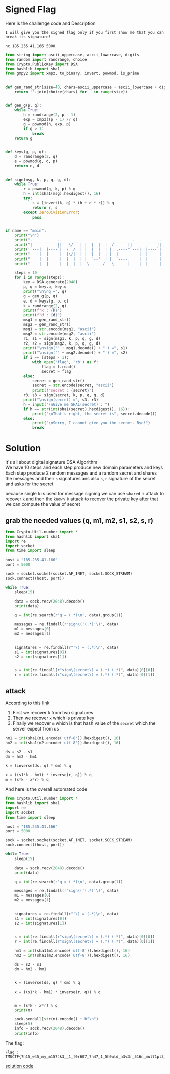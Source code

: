 # Signed Flag

Here is the challenge code and Description

```
I will give you the signed flag only if you first show me that you can break its signature!

nc 185.235.41.166 5000
```

```python
from string import ascii_uppercase, ascii_lowercase, digits
from random import randrange, choice
from Crypto.PublicKey import DSA
from hashlib import sha1
from gmpy2 import xmpz, to_binary, invert, powmod, is_prime


def gen_rand_str(size=40, chars=ascii_uppercase + ascii_lowercase + digits):
    return ''.join(choice(chars) for _ in range(size))


def gen_g(p, q):
    while True:
        h = randrange(2, p - 1)
        exp = xmpz((p - 1) // q)
        g = powmod(h, exp, p)
        if g > 1:
            break
    return g


def keys(g, p, q):
    d = randrange(2, q)
    e = powmod(g, d, p)
    return e, d


def sign(msg, k, p, q, g, d):
    while True:
        r = powmod(g, k, p) % q
        h = int(sha1(msg).hexdigest(), 16)
        try:
            s = (invert(k, q) * (h + d * r)) % q
            return r, s
        except ZeroDivisionError:
            pass


if name == "main":
    print("\n")
    print(".___________..___  ___.               ______ .___________._______     ___     ___    ___      ")
    print("|           ||   \/   | |  |  |  |  /      ||           ||   ____|     | \   / _ \  |   \  /_ | ")
    print('`---|  |----`|  \  /  | |  |  |  | |  ,----"`---|  |----`|  |           ) | | | | |    ) |  | | ')
    print("    |  |     |  |\/|  | |  |  |  | |  |         |  |     |   |         / /  | | | |   / /   | | ")
    print("    |  |     |  |  |  | |  `--'  | |  `----.    |  |     |  |         / /_  | |_| |  / /_   | | ")
    print("    |  |     |  |  |  |  \______/   \______|    |  |     |  |        |____|  \___/  |____|  |_| ")

    steps = 10
    for i in range(steps):
        key = DSA.generate(2048)
        p, q = key.p, key.q
        print("\n\nq =", q)
        g = gen_g(p, q)
        e, d = keys(g, p, q)
        k = randrange(2, q)
        print(f"k : {k}")
        print(f"d : {d}")
        msg1 = gen_rand_str()
        msg2 = gen_rand_str()
        msg1 = str.encode(msg1, "ascii")
        msg2 = str.encode(msg2, "ascii")
        r1, s1 = sign(msg1, k, p, q, g, d)
        r2, s2 = sign(msg2, k, p, q, g, d)
        print("\nsign('" + msg1.decode() + "') =", s1)
        print("\nsign('" + msg2.decode() + "') =", s2)
        if i == (steps - 1):
            with open('flag', 'rb') as f:
                flag = f.read()
                secret = flag
        else:
            secret = gen_rand_str()
            secret = str.encode(secret, "ascii")
            print(f"secret : {secret}")
        r3, s3 = sign(secret, k, p, q, g, d)
        print("\nsign(secret) =", s3, r3)
        h = input("\nGive me SHA1(secret) : ")
        if h == str(int(sha1(secret).hexdigest(), 16)):
            print("\nThat's right, the secret is", secret.decode())
        else:
            print("\nSorry, I cannot give you the secret. Bye!")
            break
```

# Solution
It's all about digital signature DSA Algorithm\
We have 10 steps and each step produce new domain parameters and keys\
Each step produce 2 random messages and a random secret and shares the messages and their `s` signatures ans also `s,r` signature of the secret and asks for the secret

because single `k` is used for message signing we can use `shared k` attack to recover `k` and then the `known k` attack to recover the private key after that we can compute the value of secret

## grab the needed values (q, m1, m2, s1, s2, s, r)
```python
from Crypto.Util.number import *
from hashlib import sha1
import re
import socket
from time import sleep

host = "185.235.41.166"
port = 5000

sock = socket.socket(socket.AF_INET, socket.SOCK_STREAM)
sock.connect((host, port))

while True:
    sleep(15)

    data = sock.recv(2048).decode()
    print(data)

    q = int(re.search(r'q = (.*)\n', data).group(1))

    messages = re.findall(r"sign\('(.*)'\)", data)
    m1 = messages[0]
    m2 = messages[1]


    signatures = re.findall(r"'\) = (.*)\n", data)
    s1 = int(signatures[0])
    s2 = int(signatures[1])


    s = int(re.findall(r"sign\(secret\) = (.*) (.*)", data)[0][0])
    r = int(re.findall(r"sign\(secret\) = (.*) (.*)", data)[0][1])
```

## attack

According to this [link](https://ctf-wiki.mahaloz.re/crypto/signature/dsa/)
1. First we recover `k` from two signatures
2. Then we recover `x` which is private key
3. Finally we recover `m` which is that hash value of the `secret` which the server expect from us

```python
hm1 = int(sha1(m1.encode('utf-8')).hexdigest(), 16)
hm2 = int(sha1(m2.encode('utf-8')).hexdigest(), 16)

ds = s2 - s1
dm = hm2 - hm1

k = (inverse(ds, q) * dm) % q

x = ((s1*k - hm1) * inverse(r, q)) % q
m = (s*k - x*r) % q
```


And here is the overall automated code
```python
from Crypto.Util.number import *
from hashlib import sha1
import re
import socket
from time import sleep

host = "185.235.41.166"
port = 5000

sock = socket.socket(socket.AF_INET, socket.SOCK_STREAM)
sock.connect((host, port))

while True:
    sleep(15)

    data = sock.recv(2048).decode()
    print(data)

    q = int(re.search(r'q = (.*)\n', data).group(1))

    messages = re.findall(r"sign\('(.*)'\)", data)
    m1 = messages[0]
    m2 = messages[1]


    signatures = re.findall(r"'\) = (.*)\n", data)
    s1 = int(signatures[0])
    s2 = int(signatures[1])


    s = int(re.findall(r"sign\(secret\) = (.*) (.*)", data)[0][0])
    r = int(re.findall(r"sign\(secret\) = (.*) (.*)", data)[0][1])

    hm1 = int(sha1(m1.encode('utf-8')).hexdigest(), 16)
    hm2 = int(sha1(m2.encode('utf-8')).hexdigest(), 16)

    ds = s2 - s1
    dm = hm2 - hm1


    k = (inverse(ds, q) * dm) % q

    x = ((s1*k - hm1) * inverse(r, q)) % q


    m = (s*k - x*r) % q
    print(m)

    sock.sendall(str(m).encode() + b"\n")
    sleep(5)
    info = sock.recv(2048).decode()
    print(info)
```

The flag:
```
Flag : TMUCTF{7h15_w45_my_m1574k3__1_f0r607_7h47_1_5h0uld_n3v3r_516n_mul71pl3_m3554635_w17h_4_dupl1c473_k3y!!!}
```

[solution code](https://github.com/KooroshRZ/CTF-Writeups/blob/main/TMU2021/Crypto/SignedFlag/solve.py)